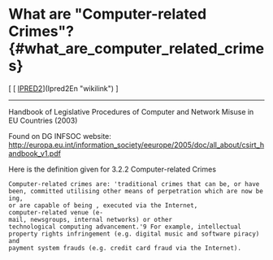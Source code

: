 # What are \"Computer-related Crimes\"? {#what_are_computer_related_crimes}

\[ [ [IPRED2](IPRED2 "wikilink")](Ipred2En "wikilink") \]

------------------------------------------------------------------------

Handbook of Legislative Procedures of Computer and Network Misuse in EU
Countries (2003)

Found on DG INFSOC website:
<http://europa.eu.int/information_society/eeurope/2005/doc/all_about/csirt_handbook_v1.pdf>

Here is the definition given for 3.2.2 Computer-related Crimes

`Computer-related crimes are: 'traditional crimes that can be, or have`\
`been, committed utilising other means of perpetration which are now being,`\
`or are capable of being , executed via the Internet,`\
`computer-related venue (e-mail, newsgroups, internal networks) or other`\
`technological computing advancement.'9 For example, intellectual`\
`property rights infringement (e.g. digital music and software piracy) and`\
`payment system frauds (e.g. credit card fraud via the Internet).`
